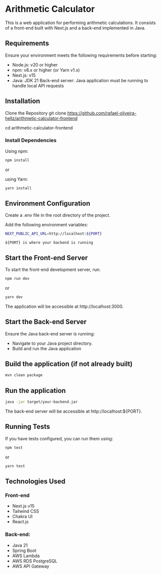 # Arithmetic Calculator

This is a web application for performing arithmetic calculations. It consists of a front-end built with Next.js and a back-end implemented in Java.

## Requirements

Ensure your environment meets the following requirements before starting:

- Node.js: v20 or higher
- npm: v8.x or higher (or Yarn v1.x)
- Next.js: v15
- Java: JDK 21
  Back-end server: Java application must be running to handle local API requests

## Installation

Clone the Repository
git clone https://github.com/rafael-oliveira-hellz/arithmetic-calculator-frontend

cd arithmetic-calculator-frontend

### Install Dependencies

Using npm:

```bash
npm install
```

or

using Yarn:

```bash
yarn install
```

## Environment Configuration

Create a .env file in the root directory of the project.

Add the following environment variables:

```bash
NEXT_PUBLIC_API_URL=http://localhost:${PORT}
```

`${PORT} is where your backend is running`

## Start the Front-end Server

To start the front-end development server, run:

```bash
npm run dev
```

or

```bash
yarn dev
```

The application will be accessible at http://localhost:3000.

## Start the Back-end Server

Ensure the Java back-end server is running:

- Navigate to your Java project directory.
- Build and run the Java application

## Build the application (if not already built)

```bash
mvn clean package
```

## Run the application

```bash
java -jar target/your-backend.jar
```

The back-end server will be accessible at http://localhost:${PORT}.

## Running Tests

If you have tests configured, you can run them using:

```bash
npm test
```

or

```bash
yarn test
```

## Technologies Used

### Front-end

- Next.js v15
- Tailwind CSS
- Chakra UI
- React.js

### Back-end:

- Java 21
- Spring Boot
- AWS Lambda
- AWS RDS PostgreSQL
- AWS API Gateway
